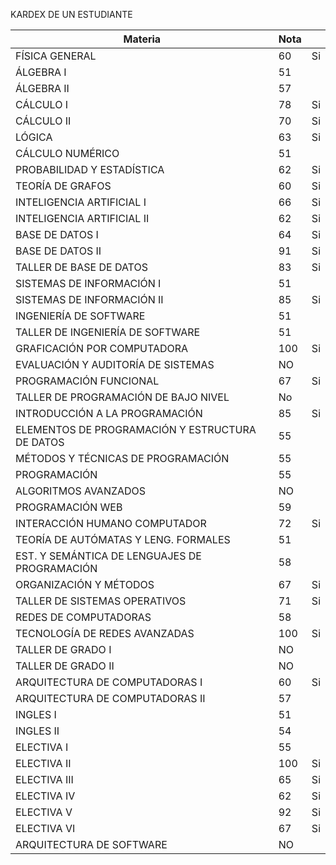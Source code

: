 
KARDEX DE UN ESTUDIANTE


| Materia                                         | Nota |     |
| ----------------------------------------------- | ---- | --- |
| FÍSICA GENERAL                                  | 60   | Si  |
| ÁLGEBRA I                                       | 51   |     |
| ÁLGEBRA II                                      | 57   |     |
| CÁLCULO I                                       | 78   | Si  |
| CÁLCULO II                                      | 70   | Si  |
| LÓGICA                                          | 63   | Si  |
| CÁLCULO NUMÉRICO                                | 51   |     |
| PROBABILIDAD Y ESTADÍSTICA                      | 62   | Si  |
| TEORÍA DE GRAFOS                                | 60   | Si  |
| INTELIGENCIA ARTIFICIAL I                       | 66   | Si  |
| INTELIGENCIA ARTIFICIAL II                      | 62   | Si  |
| BASE DE DATOS I                                 | 64   | Si  |
| BASE DE DATOS II                                | 91   | Si  |
| TALLER DE BASE DE DATOS                         | 83   | Si  |
| SISTEMAS DE INFORMACIÓN I                       | 51   |     |
| SISTEMAS DE INFORMACIÓN II                      | 85   | Si  |
| INGENIERÍA DE SOFTWARE                          | 51   |     |
| TALLER DE INGENIERÍA DE SOFTWARE                | 51   |     |
| GRAFICACIÓN POR COMPUTADORA                     | 100  | Si  |
| EVALUACIÓN Y AUDITORÍA DE SISTEMAS              | NO   |     |
| PROGRAMACIÓN FUNCIONAL                          | 67   | Si  |
| TALLER DE PROGRAMACIÓN DE BAJO NIVEL            | No   |     |
| INTRODUCCIÓN A LA PROGRAMACIÓN                  | 85   | Si  |
| ELEMENTOS DE PROGRAMACIÓN Y ESTRUCTURA DE DATOS | 55   |     |
| MÉTODOS Y TÉCNICAS DE PROGRAMACIÓN              | 55   |     |
| PROGRAMACIÓN                                    | 55   |     |
| ALGORITMOS AVANZADOS                            | NO   |     |
| PROGRAMACIÓN WEB                                | 59   |     |
| INTERACCIÓN HUMANO COMPUTADOR                   | 72   | Si  |
| TEORÍA DE AUTÓMATAS Y LENG. FORMALES            | 51   |     |
| EST. Y SEMÁNTICA DE LENGUAJES DE PROGRAMACIÓN   | 58   |     |
| ORGANIZACIÓN Y MÉTODOS                          | 67   | Si  |
| TALLER DE SISTEMAS OPERATIVOS                   | 71   | Si  |
| REDES DE COMPUTADORAS                           | 58   |     |
| TECNOLOGÍA DE REDES AVANZADAS                   | 100  | Si  |
| TALLER DE GRADO I                               | NO   |     |
| TALLER DE GRADO II                              | NO   |     |
| ARQUITECTURA DE COMPUTADORAS I                  | 60   | Si  |
| ARQUITECTURA DE COMPUTADORAS II                 | 57   |     |
| INGLES I                                        | 51   |     |
| INGLES II                                       | 54   |     |
| ELECTIVA I                                      | 55   |     |
| ELECTIVA II                                     | 100  | Si  |
| ELECTIVA III                                    | 65   | Si  |
| ELECTIVA IV                                     | 62   | Si  |
| ELECTIVA V                                      | 92   | Si  |
| ELECTIVA VI                                     | 67   | Si  |
| ARQUITECTURA DE SOFTWARE                        | NO   |     |